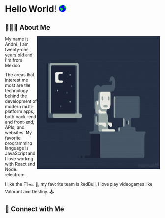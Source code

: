 <h1> Hello World!  <img src="https://github.com/LOG1CRS/LOG1CRS/blob/master/Earth.gif" width="24px"> </h1>

<h2> 👨🏻‍💻 About Me </h2>

<img src="https://github.com/LOG1CRS/LOG1CRS/blob/master/me.gif" height="430" width="400" align="right"></img>
<p>My name is André, I am twenty-one years old and I'm from Mexico</p>

<p>The areas that interest me most are the technology behind the development of modern
multi-platform apps, both back -end and front-end, APIs, and websites. My favorite programming
language is JavaScript and I love working with React and Node. :electron:</p>

<p>I like the F1 🏎 🏁, my favorite team is RedBull, I love play videogames like Valorant and Destiny. 🕹</p>

<h2> 📱 Connect with Me </h2>

